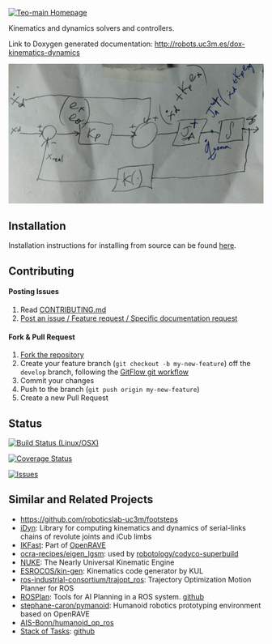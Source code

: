 [![Teo-main Homepage](https://img.shields.io/badge/kinematics-dynamics-orange.svg)](http://robots.uc3m.es/dox-kinematics-dynamics)

Kinematics and dynamics solvers and controllers.

Link to Doxygen generated documentation: http://robots.uc3m.es/dox-kinematics-dynamics

<p align="center">
    <img src="doc/fig/kinematics-dynamics.png" alt="kinematics-dynamics image"/>
</p>

## Installation

Installation instructions for installing from source can be found [here](doc/kinematics-dynamics-install.md).

## Contributing

#### Posting Issues

1. Read [CONTRIBUTING.md](https://github.com/roboticslab-uc3m/kinematics-dynamics/blob/master/CONTRIBUTING.md)
2. [Post an issue / Feature request / Specific documentation request](https://github.com/roboticslab-uc3m/kinematics-dynamics/issues)

#### Fork & Pull Request

1. [Fork the repository](https://github.com/roboticslab-uc3m/kinematics-dynamics/fork)
2. Create your feature branch (`git checkout -b my-new-feature`) off the `develop` branch, following the [GitFlow git workflow](https://www.atlassian.com/git/tutorials/comparing-workflows/gitflow-workflow)
3. Commit your changes
4. Push to the branch (`git push origin my-new-feature`)
5. Create a new Pull Request

## Status

[![Build Status (Linux/OSX)](https://travis-ci.org/roboticslab-uc3m/kinematics-dynamics.svg?branch=master)](https://travis-ci.org/roboticslab-uc3m/kinematics-dynamics)

[![Coverage Status](https://coveralls.io/repos/roboticslab-uc3m/kinematics-dynamics/badge.svg)](https://coveralls.io/r/roboticslab-uc3m/kinematics-dynamics)

[![Issues](https://img.shields.io/github/issues/roboticslab-uc3m/kinematics-dynamics.svg?label=Issues)](https://github.com/roboticslab-uc3m/kinematics-dynamics/issues)

## Similar and Related Projects
- https://github.com/roboticslab-uc3m/footsteps
- [iDyn](http://www.icub.org/doc/icub-main/idyn_introduction.html): Library for computing kinematics and dynamics of serial-links chains of revolute joints and iCub limbs
- [IKFast](http://openrave.org/docs/0.8.2/ikfast/): Part of [OpenRAVE](https://github.com/roboticslab-uc3m/installation-guides/blob/master/install-openrave.md)
- [ocra-recipes/eigen_lgsm](https://github.com/ocra-recipes/eigen_lgsm): used by [robotology/codyco-superbuild](https://github.com/robotology/codyco-superbuild)
- [NUKE](https://vanadiumlabs.github.io/pypose/nuke-intro.html#NUKE): The Nearly Universal Kinematic Engine
- [ESROCOS/kin-gen](https://github.com/ESROCOS/kin-gen): Kinematics code generator by KUL
- [ros-industrial-consortium/trajopt\_ros](https://github.com/ros-industrial-consortium/trajopt_ros): Trajectory Optimization Motion Planner for ROS
- [ROSPlan](http://kcl-planning.github.io/ROSPlan/): Tools for AI Planning in a ROS system. [github](https://github.com/KCL-Planning/ROSPlan)
- [stephane-caron/pymanoid](https://github.com/stephane-caron/pymanoid): Humanoid robotics prototyping environment based on OpenRAVE
- [AIS-Bonn/humanoid_op_ros](https://github.com/AIS-Bonn/humanoid_op_ros/tree/master/src/nimbro/motion)
- [Stack of Tasks](https://stack-of-tasks.github.io/): [github](https://github.com/stack-of-tasks)
